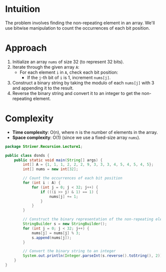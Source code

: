 # Intuition
The problem involves finding the non-repeating element in an array. We'll use bitwise manipulation to count the occurrences of each bit position.

# Approach
1. Initialize an array `nums` of size 32 (to represent 32 bits).
2. Iterate through the given array `A`:
   - For each element `i` in `A`, check each bit position:
     - If the `j`-th bit of `i` is 1, increment `nums[j]`.
3. Construct a binary string by taking the modulo of each `nums[j]` with 3 and appending it to the result.
4. Reverse the binary string and convert it to an integer to get the non-repeating element.

# Complexity
- **Time complexity**: O(n), where n is the number of elements in the array.
- **Space complexity**: O(1) (since we use a fixed-size array `nums`).

```java
package Striver.Recursion.Lecture1;

public class dsnds {
    public static void main(String[] args) {
        int[] A = {1, 1, 1, 2, 2, 2, 9, 3, 3, 3, 4, 5, 4, 5, 4, 5};
        int[] nums = new int[32];

        // Count the occurrences of each bit position
        for (int i : A) {
            for (int j = 0; j < 32; j++) {
                if (((i >> j) & 1) == 1) {
                    nums[j] += 1;
                }
            }
        }

        // Construct the binary representation of the non-repeating element
        StringBuilder s = new StringBuilder();
        for (int j = 0; j < 32; j++) {
            nums[j] = nums[j] % 3;
            s.append(nums[j]);
        }

        // Convert the binary string to an integer
        System.out.println(Integer.parseInt(s.reverse().toString(), 2));
    }
}
